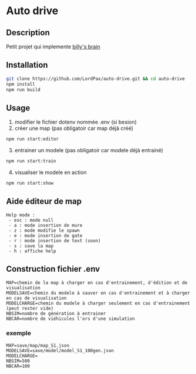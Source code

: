 # Auto drive
## Description
Petit projet qui implemente [billy's brain](https://github.com/LordPax/neural-network)

## Installation
```bash
git clone https://github.com/LordPax/auto-drive.git && cd auto-drive
npm install
npm run build
```

## Usage
1. modifier le fichier dotenv nommée .env (si besion)
2. créer une map (pas obligatoir car map déjà créé)
```bash
npm run start:editor
```
3. entrainer un modele (pas obligatoir car modele déjà entrainé)
```bash
npm run start:train
```
4. visualiser le modele en action
```bash
npm run start:show
```

## Aide éditeur de map
```
Help mode :
 - esc : mode null
 - a : mode insertion de mure
 - z : mode modifie le spawn
 - e : mode insertion de gate
 - r : mode insertion de text (soon)
 - s : save la map
 - h : affiche help
```

## Construction fichier .env
```
MAP=chemin de la map à charger en cas d'entrainement, d'édition et de visualisation
MODELSAVE=chemin du modele à sauver en cas d'entrainement et à charger en cas de visualisation
MODELCHARGE=chemin du modele à charger seulement en cas d'entrainement (peut rester vide)
NBSIM=nombre de génération à entrainer
NBCAR=nombre de viéhicules l'ors d'une simulation
```
### exemple
```
MAP=save/map/map_S1.json
MODELSAVE=save/model/model_S1_100gen.json
MODELCHARGE=
NBSIM=500
NBCAR=100
```